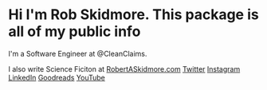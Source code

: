 Hi I'm Rob Skidmore. This package is all of my public info
=========
I'm a Software Engineer at @CleanClaims.

I also write Science Ficiton at [RobertASkidmore.com](https://robertaskidmore.com)
[Twitter](https://twitter.com/RobertASkidmore)
[Instagram](https://www.instagram.com/robertaskidmore)
[LinkedIn](https://www.linkedin.com/in/robertaskidmore)
[Goodreads](https://www.goodreads.com/robertaskidmore)
[YouTube](https://www.youtube.com/@RobertASkidmore)


